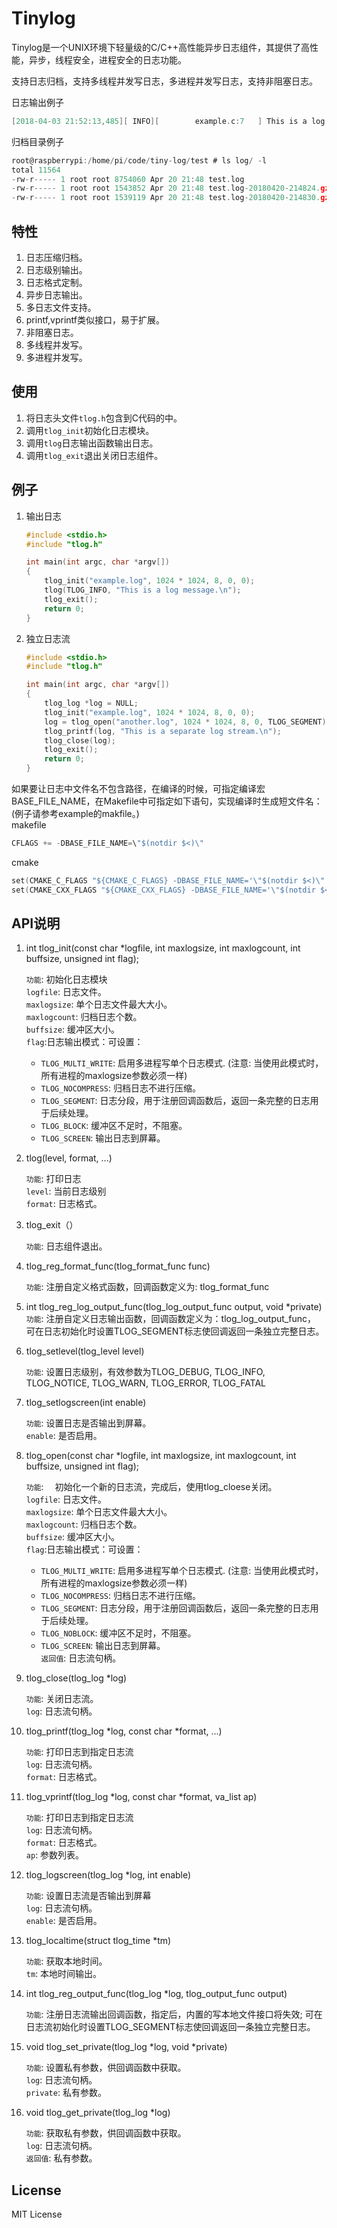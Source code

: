 
# Tinylog

Tinylog是一个UNIX环境下轻量级的C/C++高性能异步日志组件，其提供了高性能，异步，线程安全，进程安全的日志功能。

支持日志归档，支持多线程并发写日志，多进程并发写日志，支持非阻塞日志。

日志输出例子

```c
[2018-04-03 21:52:13,485][ INFO][        example.c:7   ] This is a log message.
```

归档目录例子

```c
root@raspberrypi:/home/pi/code/tiny-log/test # ls log/ -l
total 11564
-rw-r----- 1 root root 8754060 Apr 20 21:48 test.log
-rw-r----- 1 root root 1543852 Apr 20 21:48 test.log-20180420-214824.gz
-rw-r----- 1 root root 1539119 Apr 20 21:48 test.log-20180420-214830.gz
```

## 特性

1. 日志压缩归档。
2. 日志级别输出。
3. 日志格式定制。
4. 异步日志输出。
5. 多日志文件支持。
6. printf,vprintf类似接口，易于扩展。
7. 非阻塞日志。
8. 多线程并发写。
9. 多进程并发写。

## 使用

1. 将日志头文件`tlog.h`包含到C代码的中。
2. 调用`tlog_init`初始化日志模块。
3. 调用`tlog`日志输出函数输出日志。
4. 调用`tlog_exit`退出关闭日志组件。

## 例子

1. 输出日志

    ```c
    #include <stdio.h>
    #include "tlog.h"

    int main(int argc, char *argv[])
    {
        tlog_init("example.log", 1024 * 1024, 8, 0, 0);
        tlog(TLOG_INFO, "This is a log message.\n");
        tlog_exit();
        return 0;
    }
    ```

1. 独立日志流

    ```c
    #include <stdio.h>
    #include "tlog.h"

    int main(int argc, char *argv[])
    {
        tlog_log *log = NULL;
        tlog_init("example.log", 1024 * 1024, 8, 0, 0);
        log = tlog_open("another.log", 1024 * 1024, 8, 0, TLOG_SEGMENT);
        tlog_printf(log, "This is a separate log stream.\n");
        tlog_close(log);
        tlog_exit();
        return 0;
    }
    ```

如果要让日志中文件名不包含路径，在编译的时候，可指定编译宏BASE_FILE_NAME，在Makefile中可指定如下语句，实现编译时生成短文件名：(例子请参考example的makfile。)  
makefile  

```C
CFLAGS += -DBASE_FILE_NAME=\"$(notdir $<)\"
```

cmake  

```C
set(CMAKE_C_FLAGS "${CMAKE_C_FLAGS} -DBASE_FILE_NAME='\"$(notdir $<)\"'")
set(CMAKE_CXX_FLAGS "${CMAKE_CXX_FLAGS} -DBASE_FILE_NAME='\"$(notdir $<)\"'")
```

## API说明

1. int tlog_init(const char *logfile, int maxlogsize, int maxlogcount, int buffsize, unsigned int flag);  

    `功能`: 初始化日志模块  
    `logfile`: 日志文件。  
    `maxlogsize`: 单个日志文件最大大小。  
    `maxlogcount`: 归档日志个数。  
    `buffsize`: 缓冲区大小。  
    `flag`:日志输出模式：可设置：  
    * `TLOG_MULTI_WRITE`: 启用多进程写单个日志模式. (注意: 当使用此模式时，所有进程的maxlogsize参数必须一样)  
    * `TLOG_NOCOMPRESS`: 归档日志不进行压缩。  
    * `TLOG_SEGMENT`: 日志分段，用于注册回调函数后，返回一条完整的日志用于后续处理。  
    * `TLOG_BLOCK`: 缓冲区不足时，不阻塞。  
    * `TLOG_SCREEN`: 输出日志到屏幕。  

1. tlog(level, format, ...)  

    `功能`: 打印日志  
    `level`: 当前日志级别  
    `format`: 日志格式。  

1. tlog_exit（）  

    `功能`: 日志组件退出。  

1. tlog_reg_format_func(tlog_format_func func)  

    `功能`: 注册自定义格式函数，回调函数定义为: tlog_format_func  

1. int tlog_reg_log_output_func(tlog_log_output_func output, void *private)
    `功能`: 注册自定义日志输出函数，回调函数定义为：tlog_log_output_func， 可在日志初始化时设置TLOG_SEGMENT标志使回调返回一条独立完整日志。

1. tlog_setlevel(tlog_level level)  

    `功能`: 设置日志级别，有效参数为TLOG_DEBUG, TLOG_INFO, TLOG_NOTICE, TLOG_WARN, TLOG_ERROR, TLOG_FATAL  

1. tlog_setlogscreen(int enable)  

    `功能`: 设置日志是否输出到屏幕。  
    `enable`: 是否启用。  
  
1. tlog_open(const char *logfile, int maxlogsize, int maxlogcount, int buffsize, unsigned int flag);  

    `功能`: 　初始化一个新的日志流，完成后，使用tlog_cloese关闭。  
    `logfile`: 日志文件。  
    `maxlogsize`: 单个日志文件最大大小。  
    `maxlogcount`: 归档日志个数。  
    `buffsize`: 缓冲区大小。  
    `flag`:日志输出模式：可设置：  
    * `TLOG_MULTI_WRITE`: 启用多进程写单个日志模式. (注意: 当使用此模式时，所有进程的maxlogsize参数必须一样)  
    * `TLOG_NOCOMPRESS`: 归档日志不进行压缩。  
    * `TLOG_SEGMENT`: 日志分段，用于注册回调函数后，返回一条完整的日志用于后续处理。  
    * `TLOG_NOBLOCK`: 缓冲区不足时，不阻塞。  
    * `TLOG_SCREEN`: 输出日志到屏幕。  
    `返回值`: 日志流句柄。

1. tlog_close(tlog_log *log)  

    `功能`: 关闭日志流。  
    `log`: 日志流句柄。  

1. tlog_printf(tlog_log *log, const char *format, ...)  

    `功能`: 打印日志到指定日志流  
    `log`: 日志流句柄。  
    `format`: 日志格式。  

1. tlog_vprintf(tlog_log *log, const char *format, va_list ap)  

    `功能`: 打印日志到指定日志流  
    `log`: 日志流句柄。  
    `format`: 日志格式。  
    `ap`: 参数列表。  

1. tlog_logscreen(tlog_log *log, int enable)  

    `功能`: 设置日志流是否输出到屏幕  
    `log`: 日志流句柄。  
    `enable`: 是否启用。  

1. tlog_localtime(struct tlog_time *tm)  

    `功能`: 获取本地时间。  
    `tm`: 本地时间输出。  

1. int tlog_reg_output_func(tlog_log *log, tlog_output_func output)  

    `功能`: 注册日志流输出回调函数，指定后，内置的写本地文件接口将失效; 可在日志流初始化时设置TLOG_SEGMENT标志使回调返回一条独立完整日志。  

1. void tlog_set_private(tlog_log *log, void *private)  

    `功能`: 设置私有参数，供回调函数中获取。  
    `log`: 日志流句柄。  
    `private`: 私有参数。  

1. void tlog_get_private(tlog_log *log)

    `功能`: 获取私有参数，供回调函数中获取。  
    `log`: 日志流句柄。  
    `返回值`: 私有参数。  

## License

MIT License
